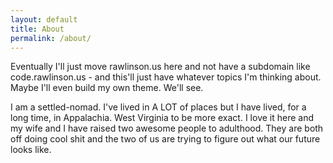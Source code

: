 ```yaml
---
layout: default
title: About
permalink: /about/
---
```


Eventually I'll just move rawlinson.us here and not have a subdomain like code.rawlinson.us - and this'll just have whatever topics I'm thinking about. Maybe I'll even build my own theme.  We'll see.

I am a settled-nomad. I've lived in A LOT of places but I have lived, for a long time, in Appalachia.  West Virginia to be more exact.  I love it here and my wife and I have raised two awesome people to adulthood.  They are both off doing cool shit and the two of us are trying to figure out what our future looks like.
